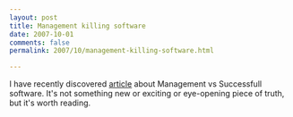```yaml
---
layout: post
title: Management killing software
date: 2007-10-01
comments: false
permalink: 2007/10/management-killing-software.html

---
```


I have recently discovered <a href="http://vadda.livejournal.com/61339.html">article</a> about  Management vs Successfull software. It's not something new or exciting or eye-opening piece of truth, but it's worth reading.
